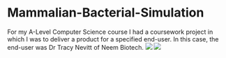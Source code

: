 # Mammalian-Bacterial-Simulation
For my A-Level Computer Science course I had a coursework project in which I was to deliver a product for a specified end-user. In this case, the end-user was Dr Tracy Nevitt of Neem Biotech. 
![](Gif1.gif)
![](Gif2.gif)
